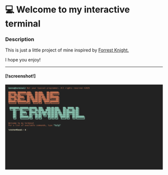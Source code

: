<div align = "left">
<h1>💻 Welcome to my interactive terminal</h1>
</div>

<div align = "left">
<h3>Description</h3>
<p>This is just a little project of mine inspired by <a href="https://github.com/ForrestKnight">Forrest Knight.<a></p>
<p>I hope you enjoy!</p>
</div>
<hr/>
<div align="left">
<h4>[!screenshot!]</h4>
<img src="./projectScreenshot.png" alt="Terminal screenshot" />
</div>
